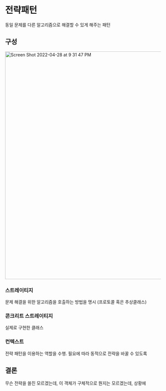 # 전략패턴

동일 문제를 다른 알고리즘으로 해결할 수 있게 해주는 패턴

## 구성

<img width="737" alt="Screen Shot 2022-04-28 at 9 31 47 PM" src="https://user-images.githubusercontent.com/53814741/165752506-655b6f1d-cc54-4910-bb1c-62addcc0397f.png">

### 스트레이티지

문제 해결을 위한 알고리즘을 호출하는 방법을 명시 (프로토콜 혹은 추상클래스)

### 콘크리트 스트레이티지

실제로 구현한 클래스

### 컨텍스트

전략 패턴을 이용하는 역할을 수행.  필요에 따라 동적으로 전략을 바꿀 수 있도록 


## 결론

무슨 전략을 쓸진 모르겠는데, 이 객체가 구체적으로 뭔지는 모르겠는데, 상황에 


